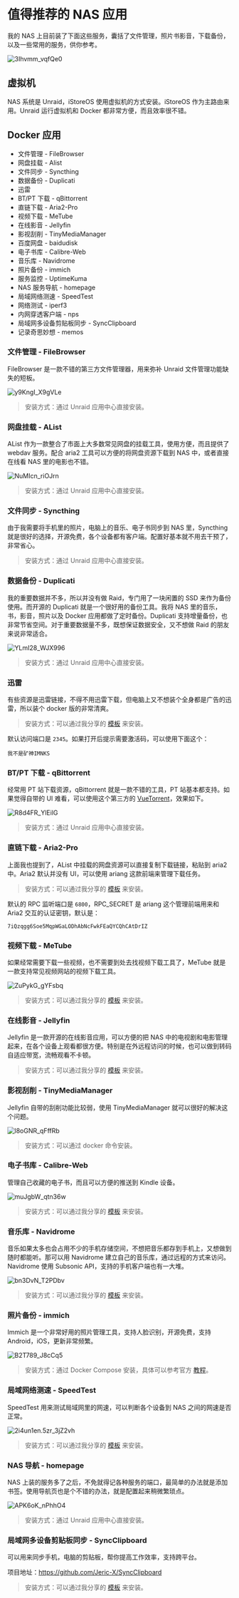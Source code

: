 # 值得推荐的 NAS 应用

我的 NAS 上目前装了下面这些服务，囊括了文件管理，照片书影音，下载备份，以及一些常用的服务，供你参考。

![3Ihvmm_vqfQe0](https://slark-blog.s3.bitiful.net/3Ihvmm_vqfQe0.png)

## 虚拟机

NAS 系统是 Unraid，iStoreOS 使用虚拟机的方式安装。iStoreOS 作为主路由来用。Unraid 运行虚拟机和 Docker 都非常方便，而且效率很不错。

## Docker 应用

- 文件管理 - FileBrowser
- 网盘挂载 - Alist
- 文件同步 - Syncthing
- 数据备份 - Duplicati
- 迅雷
- BT/PT 下载 - qBittorrent
- 直链下载 - Aria2-Pro
- 视频下载 - MeTube
- 在线影音 - Jellyfin
- 影视刮削 - TinyMediaManager
- 百度网盘 - baidudisk
- 电子书库 - Calibre-Web
- 音乐库 - Navidrome
- 照片备份 - immich
- 服务监控 - UptimeKuma 
- NAS 服务导航 - homepage
- 局域网络测速 - SpeedTest
- 网络测试 - iperf3
- 内网穿透客户端 - nps
- 局域网多设备剪贴板同步 - SyncClipboard
- 记录奇思妙想 - memos

### 文件管理 - FileBrowser

FileBrowser 是一款不错的第三方文件管理器，用来弥补 Unraid 文件管理功能缺失的短板。

![y9KngI_X9gVLe](https://slark-blog.s3.bitiful.net/y9KngI_X9gVLe.png)

> 安装方式：通过 Unraid 应用中心直接安装。

### 网盘挂载 - AList

AList 作为一款整合了市面上大多数常见网盘的挂载工具，使用方便，而且提供了 webdav 服务。配合 aria2 工具可以方便的将网盘资源下载到 NAS 中，或者直接在线看 NAS 里的电影也不错。

![NuMIcn_riOJrn](https://slark-blog.s3.bitiful.net/NuMIcn_riOJrn.png)

> 安装方式：通过 Unraid 应用中心直接安装。

### 文件同步 - Syncthing

由于我需要将手机里的照片，电脑上的音乐、电子书同步到 NAS 里，Syncthing 就是很好的选择，开源免费，各个设备都有客户端。配置好基本就不用去干预了，非常省心。

> 安装方式：通过 Unraid 应用中心直接安装。

### 数据备份 - Duplicati

我的重要数据并不多，所以并没有做 Raid，专门用了一块闲置的 SSD 来作为备份使用。而开源的 Duplicati 就是一个很好用的备份工具。我将 NAS 里的音乐，书，影音，照片以及 Docker 应用都做了定时备份。Duplicati 支持增量备份，也非常节省空间。对于重要数据量不多，既想保证数据安全，又不想做 Raid 的朋友来说非常适合。

![YLmI28_WJX996](https://slark-blog.s3.bitiful.net/YLmI28_WJX996.png)

> 安装方式：通过 Unraid 应用中心直接安装。

### 迅雷

有些资源是迅雷链接，不得不用迅雷下载，但电脑上又不想装个全身都是广告的迅雷，所以装个 docker 版的非常清爽。

> 安装方式：可以通过我分享的 [模板](/unraid/unraid_docker_template.md) 来安装。

默认访问端口是 `2345`。如果打开后提示需要激活码，可以使用下面这个：

`我不是矿神IMNKS`

### BT/PT 下载 - qBittorrent

经常用 PT 站下载资源，qBittorrent 就是一款不错的工具，PT 站基本都支持。如果觉得自带的 UI 难看，可以使用这个第三方的 [VueTorrent](https://github.com/WDaan/VueTorrent)，效果如下。

![R8d4FR_YlEilG](https://slark-blog.s3.bitiful.net/R8d4FR_YlEilG.png)

> 安装方式：通过 Unraid 应用中心直接安装。

### 直链下载 - Aria2-Pro

上面我也提到了，AList 中挂载的网盘资源可以直接复制下载链接，粘贴到 aria2 中。Aria2 默认并没有 UI，可以使用 ariang 这款前端来管理下载任务。

> 安装方式：可以通过我分享的 [模板](/unraid/unraid_docker_template.md) 来安装。

默认的 RPC 监听端口是 `6800`，RPC_SECRET 是 ariang 这个管理前端用来和 Aria2 交互的认证密钥，默认是：

`7iQzqgg6Soe5MqpWGaLODhAbNcFwkFEaQYCQhCAtDrIZ`

### 视频下载 - MeTube

如果经常需要下载一些视频，也不需要到处去找视频下载工具了，MeTube 就是一款支持常见视频网站的视频下载工具。

![ZuPykG_gYFsbq](https://slark-blog.s3.bitiful.net/ZuPykG_gYFsbq.png)

> 安装方式：可以通过我分享的 [模板](/unraid/unraid_docker_template.md) 来安装。

### 在线影音 - Jellyfin

Jellyfin 是一款开源的在线影音应用，可以方便的把 NAS 中的电视剧和电影管理起来，在各个设备上观看都很方便。特别是在外远程访问的时候，也可以做到转码自适应带宽，流畅观看不卡顿。

> 安装方式：可以通过我分享的 [模板](/unraid/unraid_docker_template.md) 来安装。

### 影视刮削 - TinyMediaManager

Jellyfin 自带的刮削功能比较弱，使用 TinyMediaManager 就可以很好的解决这个问题。

![l8oGNR_qFffRb](https://slark-blog.s3.bitiful.net/l8oGNR_qFffRb.png)

> 安装方式：可以通过 docker 命令安装。

### 电子书库 - Calibre-Web

管理自己收藏的电子书，而且可以方便的推送到 Kindle 设备。

![muJgbW_qtn36w](https://slark-blog.s3.bitiful.net/muJgbW_qtn36w.jpg)

> 安装方式：可以通过我分享的 [模板](/unraid/unraid_docker_template.md) 来安装。

### 音乐库 - Navidrome

音乐如果太多也会占用不少的手机存储空间，不想把音乐都存到手机上，又想做到随时都能听。那可以用 Navidrome 建立自己的音乐库，通过远程的方式来访问。Navidrome 使用 Subsonic API，支持的手机客户端也有一大堆。

![bn3DvN_T2PDbv](https://slark-blog.s3.bitiful.net/bn3DvN_T2PDbv.png)


> 安装方式：可以通过我分享的 [模板](/unraid/unraid_docker_template.md) 来安装。

### 照片备份 - immich

Immich 是一个非常好用的照片管理工具，支持人脸识别，开源免费，支持 Android，iOS，更新非常频繁。

![B2T789_J8cCq5](https://slark-blog.s3.bitiful.net/B2T789_J8cCq5.png)

> 安装方式：通过 Docker Compose 安装，具体可以参考官方 [教程](https://immich.app/docs/install/unraid)。

### 局域网络测速 - SpeedTest

SpeedTest 用来测试局域网里的网速，可以判断各个设备到 NAS 之间的网速是否正常。

![2i4un1en.5zr_3jZ2vh](https://slark-blog.s3.bitiful.net/2i4un1en.5zr_3jZ2vh.png)

> 安装方式：可以通过我分享的 [模板](/unraid/unraid_docker_template.md) 来安装。

### NAS 导航 - homepage

NAS 上装的服务多了之后，不免就得记各种服务的端口，最简单的办法就是添加书签。使用导航页也是个不错的办法，就是配置起来稍微繁琐点。

![APK6oK_nPhhO4](https://slark-blog.s3.bitiful.net/APK6oK_nPhhO4.jpg)

> 安装方式：通过 Unraid 应用中心直接安装。

### 局域网多设备剪贴板同步 - SyncClipboard

可以用来同步手机，电脑的剪贴板，帮你提高工作效率，支持跨平台。

项目地址：https://github.com/Jeric-X/SyncClipboard

> 安装方式：可以通过我分享的 [模板](/unraid/unraid_docker_template.md) 来安装。